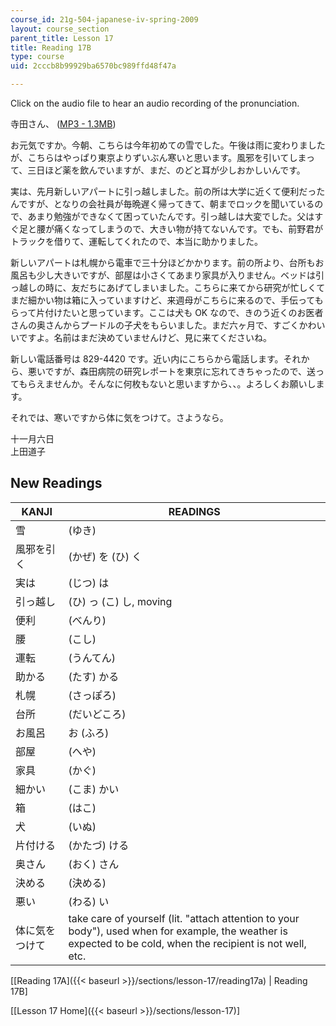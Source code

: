 ```yaml
---
course_id: 21g-504-japanese-iv-spring-2009
layout: course_section
parent_title: Lesson 17
title: Reading 17B
type: course
uid: 2cccb8b99929ba6570bc989ffd48f47a

---
```


Click on the audio file to hear an audio recording of the pronunciation.

寺田さん、 ([MP3 - 1.3MB](/coursemedia/21g-504-japanese-iv-spring-2009/cc83f237bc7e4ae5374a55f8b9a5aabd_Lesson17B.mp3))

お元気ですか。今朝、こちらは今年初めての雪でした。午後は雨に変わりましたが、こちらはやっぱり東京よりずいぶん寒いと思います。風邪を引いてしまって、三日ほど薬を飲んでいますが、まだ、のどと耳が少しおかしいんです。

実は、先月新しいアパートに引っ越しました。前の所は大学に近くて便利だったんですが、となりの会社員が毎晩遅く帰ってきて、朝までロックを聞いているので、あまり勉強ができなくて困っていたんです。引っ越しは大変でした。父はすぐ足と腰が痛くなってしまうので、大きい物が持てないんです。でも、前野君がトラックを借りて、運転してくれたので、本当に助かりました。

新しいアパートは札幌から電車で三十分ほどかかります。前の所より、台所もお風呂も少し大きいですが、部屋は小さくてあまり家具が入りません。ベッドは引っ越しの時に、友だちにあげてしまいました。こちらに来てから研究が忙しくてまだ細かい物は箱に入っていますけど、来週母がこちらに来るので、手伝ってもらって片付けたいと思っています。ここは犬も OK なので、きのう近くのお医者さんの奥さんからプードルの子犬をもらいました。まだ六ヶ月で、すごくかわいいですよ。名前はまだ決めていませんけど、見に来てくださいね。

新しい電話番号は 829-4420 です。近い内にこちらから電話します。それから、悪いですが、森田病院の研究レポートを東京に忘れてきちゃったので、送ってもらえませんか。そんなに何枚もないと思いますから、、。よろしくお願いします。

それでは、寒いですから体に気をつけて。さようなら。

十一月六日  
上田道子

New Readings
------------

| KANJI | READINGS |
| --- | --- |
| 雪 | (ゆき) |
| 風邪を引く | (かぜ) を (ひ) く |
| 実は | (じつ) は |
| 引っ越し | (ひ) っ (こ) し, moving |
| 便利 | (べんり) |
| 腰 | (こし) |
| 運転 | (うんてん) |
| 助かる | (たす) かる |
| 札幌 | (さっぽろ) |
| 台所 | (だいどころ) |
| お風呂 | お (ふろ) |
| 部屋 | (へや) |
| 家具 | (かぐ) |
| 細かい | (こま) かい |
| 箱 | (はこ) |
| 犬 | (いぬ) |
| 片付ける | (かたづ) ける |
| 奥さん | (おく) さん |
| 決める | (決める) |
| 悪い | (わる) い |
| 体に気をつけて | take care of yourself (lit. "attach attention to your body"), used when for example, the weather is expected to be cold, when the recipient is not well, etc. 

  
\[[Reading 17A]({{< baseurl >}}/sections/lesson-17/reading17a) | Reading 17B\]

\[[Lesson 17 Home]({{< baseurl >}}/sections/lesson-17)\]